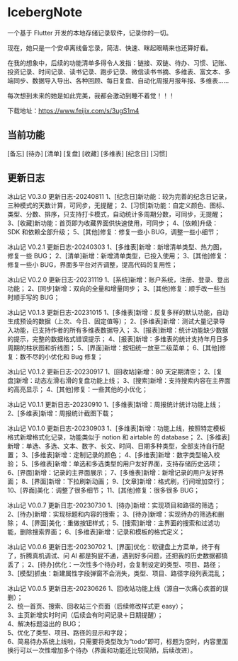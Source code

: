 # IcebergNote

一个基于 Flutter 开发的本地存储记录软件，记录你的一切。

现在，她只是一个安卓离线备忘录，简洁、快速、眯起眼睛来也还算好看。

在我的想象中，后续的功能清单多得令人发指：链接、双链、待办、习惯、记账、投资记录、时间记录、读书记录、跑步记录、微信读书书摘、多维表、富文本、多端同步、数据导入导出、各种回顾、每日复盘、自动化周报月报年报、多维表……

每次想到未来的她是如此完美，我都会激动到睡不着觉！！！

下载地址：https://www.feijix.com/s/3ugS1m4

## 当前功能

[备忘]
[待办]
[清单]
[复盘]
[收藏]
[多维表]
[纪念日]
[习惯]

## 更新日志

冰山记 V0.3.0 更新日志-20240811
1、[纪念日]新功能：较为完善的纪念日记录，三种模式的天数计算，可同步，无提醒；
2、[习惯]新功能：自定义颜色、图标、类型、分数、排序，只支持打卡模式，自动统计多周期分数，可同步，无提醒；
3、[收藏]新功能：首页即为收藏界面供快速使用，可同步；
4、[依赖]升级：SDK 和依赖全部升级；
5、[其他]修复：修复一些小 BUG，调整一些小细节；

冰山记 V0.2.1 更新日志-20240303
1、[多维表]新增：新增清单类型、热力图，修复一些 BUG；
2、[清单]新增：新增清单类型，已投入使用；
3、[其他]修复：修复一些小 BUG，界面多平台对齐调整，提高代码的复用性；

冰山记 V0.2.0 更新日志-20231119
1、[系统]新增：账户系统，注册、登录、登出功能；
2、[同步]新增：双向的全量和增量同步；
3、[其他]修复：顺手改一些当时顺手写的 BUG；

冰山记 V0.1.3 更新日志-20231015
1、[多维表]新增：反复多样的默认功能，自动生成预设的数据（上次、今日、固定值等）；
2、[多维表]新增：测试大量记录导入功能，已支持作者的所有多维表数据导入；
3、[报表]新增：统计功能缺少数据的提示，完整的数据格式错误提示；
4、[报表]新增：多维表的统计支持年月日多周期的柱状图和折线图；
5、[界面]新增：按钮统一放至二级菜单；
6、[其他]修复：数不尽的小优化和 Bug 修复；

冰山记 V0.1.2 更新日志-20230917
1、[回收站]新增：80 天定期清空；
2、[复盘]新增：动态左滑右滑的复盘功能上线；
3、[搜索]新增：支持搜索内容在主界面的高亮显示；
4、[其他]修复：一些其他的小优化；

冰山记 V0.1.1 更新日志-20230910
1、[多维表]新增：周报统计统计功能上线；
2、[多维表]新增：周报统计截图下载；

冰山记 V0.1.0 更新日志-20230903
1、[多维表]新增：功能上线，按照特定模板格式新增格式化记录，功能类似于 notion 和 airtable 的 database；
2、[多维表]新增：单选、多选、文本、数字、长文、时间、日期多种类型，全部支持自行配置；
3、[多维表]新增：定制记录的颜色；
4、[多维表]新增：数字类型输入校验；
5、[多维表]新增：单选和多选类型的用户友好界面，支持存储历史选项；
6、[界面]新增：记录的主界面展示；
7、[多维表]新增：新增记录的用户友好界面；
8、[界面]新增：下拉刷新动画；
9、[文章]新增：格式刷，行间增加空行；
10、[界面]美化：调整了很多细节；
11、[其他]修复：很多很多 BUG；

冰山记 V0.0.7 更新日志-20230730
1、[待办]新增：实现项目和路径的筛选；
2、[待办]新增：实现标题和内容的搜索；
3、[待办]新增：实现待办的筛选和删除；
4、[界面]美化：重做按钮样式；
5、[搜索]新增：主界面的搜索和过滤功能，删除搜索界面；
6、[多维表]新增：记录和模板的格式定义；

冰山记 V0.0.6 更新日志-20230702
1、[界面]优化：软键盘上方菜单，终于有了，折腾真机调试、问 AI 都是狗屁不通，遇到好多问题，还把我的历史数据都搞丢了；
2、[待办]优化：一次性多个待办时，会复制设定的类型、项目、路径；
3、[模型]抓虫：新建属性字段弹窗不会消失，类型、项目、路径字段列表混乱；

冰山记 V0.0.5 更新日志-20230626
1、回收站功能上线（源自一次痛心疾首的误删）；  
2、统一首页、搜索、回收站三个页面（后续修改样式更 easy）；  
3、主页新增实时时间（后续会有时间记录＋日期提醒）；  
4、解决标题溢出的 BUG；  
5、优化了类型、项目、路径的显示和字段；  
6、简易待办系统上线啦，只需要将类型改为“todo”即可，标题为空时，内容里面换行可以一次性增加多个待办（界面和功能还比较简陋，后续改进）。

